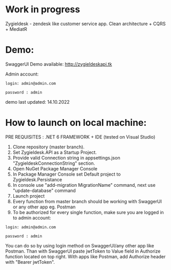 ﻿# Work in progress
 
 Zygieldesk - zendesk like customer service app. Clean architecture + CQRS + MediatR

 # Demo:
 SwaggerUI Demo available: http://zygieldeskapi.tk

 Admin account:

 ``login: admin@admin.com``

 ``password : admin``

 demo last updated: 14.10.2022

 # How to launch on local machine:
 PRE REQUISITES : .NET 6 FRAMEWORK + IDE (tested on Visual Studio)

 1. Clone repository (master branch).
 2. Set Zygieldesk.API as a Startup Project.
 3. Provide valid Connection string in appsettings.json "ZygieldeskConnectionString" section.
 4. Open NuGet Package Manager Console
 5. In Package Manager Console set Default project to Zygieldesk.Persistance
 6. In console use "add-migration MigrationName" command, next use "update-database" command
 7. Launch project
 8. Every function from master branch should be working with SwaggerUI or any other app eg. Postman
 9. To be authorized for every single function, make sure you are logged in to admin account:

 ``login: admin@admin.com``

 ``password : admin``

 You can do so by using login method on SwaggerUI/any other app like Postman.
 Than with SwaggerUI paste jwtToken to Value field in Authorize function located on top right.
 With apps like Postman, add Authorize header with "Bearer jwtToken".